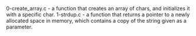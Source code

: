 0-create_array.c - a function that creates an array of chars, and initializes it with a specific char.
1-strdup.c -  a function that returns a pointer to a newly allocated space in memory, which contains a copy of the string given as a parameter.
